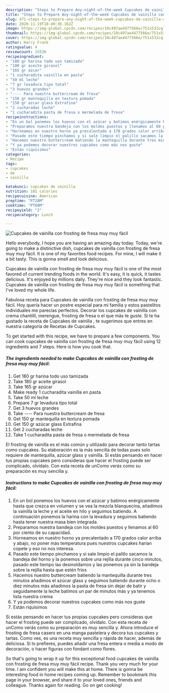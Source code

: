 ```yaml
---
description: "Steps to Prepare Any-night-of-the-week Cupcakes de vainilla con frosting de fresa muy muy fácil"
title: "Steps to Prepare Any-night-of-the-week Cupcakes de vainilla con frosting de fresa muy muy fácil"
slug: 471-steps-to-prepare-any-night-of-the-week-cupcakes-de-vainilla-con-frosting-de-fresa-muy-muy-facil
date: 2020-11-19T18:49:36.162Z
image: https://img-global.cpcdn.com/recipes/10c497ae4477566e/751x532cq70/cupcakes-de-vainilla-con-frosting-de-fresa-muy-muy-facil-foto-principal.jpg
thumbnail: https://img-global.cpcdn.com/recipes/10c497ae4477566e/751x532cq70/cupcakes-de-vainilla-con-frosting-de-fresa-muy-muy-facil-foto-principal.jpg
cover: https://img-global.cpcdn.com/recipes/10c497ae4477566e/751x532cq70/cupcakes-de-vainilla-con-frosting-de-fresa-muy-muy-facil-foto-principal.jpg
author: Harry Frank
ratingvalue: 4
reviewcount: 15530
recipeingredient:
- "180 gr harina todo uso tamizada"
- "180 gr aceite girasol"
- "165 gr azcar"
- "1 cucharadita vainilla en pasta"
- "50 ml leche"
- "7 gr levadura tipo total"
- "3 huevos grandes"
- "---- Para nuestra buttercream de fresa"
- "150 gr mantequilla en textura pomada"
- "150 gr azcar glass Extrafina"
- "2 cucharadas leche"
- "1 cucharadita pasta de fresa o mermelada de fresa"
recipeinstructions:
- "En un bol ponemos los huevos con el azúcar y batimos enérgicamente hasta que crezca en volumen y se vea la mezcla blanquecina, añadimos la vainilla la leche y el aceite en hilo y seguimos batiendo. A continuación ponemos la harina con la levadura y seguimos batiendo hasta tener nuestra masa bien integrada."
- "Preparamos nuestra bandeja con los moldes puestos y llenamos al 60 por ciento de su capacidad."
- "Horneamos en nuestro horno ya precalentado a 170 grados calor arriba y abajo, no poner más temperatura pues nuestros cupcakes harían copete y eso no nos interesa."
- "Pasado este tiempo pinchamos y si sale limpio el palillo sacamos la bandeja del horno y la ponemos sobre una rejilla durante cinco minutos, pasado este tiempo las desmoldamos y las ponemos ya sin la bandeja sobre la rejilla hasta que estén fríos"
- "Hacemos nuestro buttercream batiendo la mantequilla durante tres minutos añadimos el azúcar glass y seguimos batiendo durante ocho o diez minutos más añadimos la pasta de fresa sin dejar de batir y seguidamente la leche batimos un par de minutos más y ya tenemos lista nuestra crema"
- "Y ya podemos decorar nuestros cupcakes como más nos guste"
- "Están riquísimos"
categories:
- Recipe
tags:
- cupcakes
- de
- vainilla

katakunci: cupcakes de vainilla 
nutrition: 101 calories
recipecuisine: American
preptime: "PT28M"
cooktime: "PT60M"
recipeyield: "2"
recipecategory: Lunch

---
```



![Cupcakes de vainilla con frosting de fresa muy muy fácil](https://img-global.cpcdn.com/recipes/10c497ae4477566e/751x532cq70/cupcakes-de-vainilla-con-frosting-de-fresa-muy-muy-facil-foto-principal.jpg)

Hello everybody, I hope you are having an amazing day today. Today, we're going to make a distinctive dish, cupcakes de vainilla con frosting de fresa muy muy fácil. It is one of my favorites food recipes. For mine, I will make it a bit tasty. This is gonna smell and look delicious.

Cupcakes de vainilla con frosting de fresa muy muy fácil is one of the most favored of current trending foods in the world. It's easy, it is quick, it tastes delicious. It's enjoyed by millions daily. They're nice and they look fantastic. Cupcakes de vainilla con frosting de fresa muy muy fácil is something that I've loved my whole life.

Fabulosa receta para Cupcakes de vainilla con frosting de fresa muy muy fácil. Hoy quería hacer un postre especial para mi familia y estos pastelitos individuales me parecías perfectos. Decorar los cupcakes de vainilla con crema chantillí, merengue, frosting de fresa o el que más te guste. Si te ha gustado la receta de Cupcakes de vainilla , te sugerimos que entres en nuestra categoría de Recetas de Cupcakes.


To get started with this recipe, we have to prepare a few components. You can cook cupcakes de vainilla con frosting de fresa muy muy fácil using 12 ingredients and 7 steps. Here is how you cook that.

<!--inarticleads1-->

##### The ingredients needed to make Cupcakes de vainilla con frosting de fresa muy muy fácil:

1. Get 180 gr harina todo uso tamizada
1. Take 180 gr aceite girasol
1. Take 165 gr azúcar
1. Make ready 1 cucharadita vainilla en pasta
1. Take 50 ml leche
1. Prepare 7 gr levadura tipo total
1. Get 3 huevos grandes
1. Take ---- Para nuestra buttercream de fresa
1. Get 150 gr mantequilla en textura pomada
1. Get 150 gr azúcar glass Extrafina
1. Get 2 cucharadas leche
1. Take 1 cucharadita pasta de fresa o mermelada de fresa


El frosting de vainilla es el más común y utilizado para decorar tanto tartas como cupcakes. Su elaboración es la más sencilla de todas pues solo requiere de mantequilla, azúcar glass y vainilla. Si estás pensando en hacer tus propias cupcakes pero consideras que hacer el frosting puede ser complicado, olvídalo. Con esta receta de unComo verás como su preparación es muy sencilla y. 

<!--inarticleads2-->

##### Instructions to make Cupcakes de vainilla con frosting de fresa muy muy fácil:

1. En un bol ponemos los huevos con el azúcar y batimos enérgicamente hasta que crezca en volumen y se vea la mezcla blanquecina, añadimos la vainilla la leche y el aceite en hilo y seguimos batiendo. A continuación ponemos la harina con la levadura y seguimos batiendo hasta tener nuestra masa bien integrada.
1. Preparamos nuestra bandeja con los moldes puestos y llenamos al 60 por ciento de su capacidad.
1. Horneamos en nuestro horno ya precalentado a 170 grados calor arriba y abajo, no poner más temperatura pues nuestros cupcakes harían copete y eso no nos interesa.
1. Pasado este tiempo pinchamos y si sale limpio el palillo sacamos la bandeja del horno y la ponemos sobre una rejilla durante cinco minutos, pasado este tiempo las desmoldamos y las ponemos ya sin la bandeja sobre la rejilla hasta que estén fríos
1. Hacemos nuestro buttercream batiendo la mantequilla durante tres minutos añadimos el azúcar glass y seguimos batiendo durante ocho o diez minutos más añadimos la pasta de fresa sin dejar de batir y seguidamente la leche batimos un par de minutos más y ya tenemos lista nuestra crema
1. Y ya podemos decorar nuestros cupcakes como más nos guste
1. Están riquísimos


Si estás pensando en hacer tus propias cupcakes pero consideras que hacer el frosting puede ser complicado, olvídalo. Con esta receta de unComo verás como su preparación es muy sencilla y. Ahora introduce el frosting de fresa casero en una manga pastelera y decora tus cupcakes y tartas. Como ves, es una receta muy sencilla y rápida de hacer, además de deliciosa. Si lo prefieres, puedes añadir una fresa entera o media a modo de decoración, o hacer figuras con fondant como flores. 

So that's going to wrap it up for this exceptional food cupcakes de vainilla con frosting de fresa muy muy fácil recipe. Thank you very much for your time. I am confident you will make this at home. There is gonna be interesting food in home recipes coming up. Remember to bookmark this page in your browser, and share it to your loved ones, friends and colleague. Thanks again for reading. Go on get cooking!
